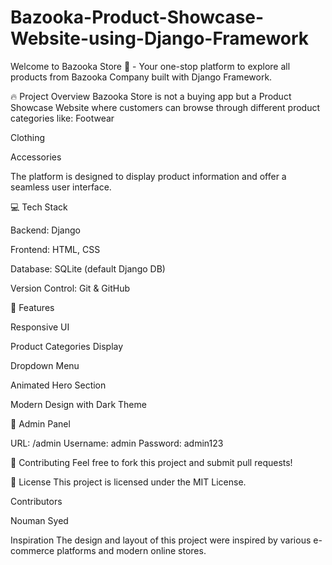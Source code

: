# Bazooka-Product-Showcase-Website-using-Django-Framework
Welcome to Bazooka Store 🛒 - Your one-stop platform to explore all products from Bazooka Company built with Django Framework.

🔥 Project Overview
Bazooka Store is not a buying app but a Product Showcase Website where customers can browse through different product categories like:
Footwear

Clothing

Accessories

The platform is designed to display product information and offer a seamless user interface.

💻 Tech Stack

Backend: Django

Frontend: HTML, CSS

Database: SQLite (default Django DB)

Version Control: Git & GitHub

🎯 Features

Responsive UI

Product Categories Display

Dropdown Menu

Animated Hero Section

Modern Design with Dark Theme

🎯 Admin Panel

URL: /admin
Username: admin
Password: admin123

🤝 Contributing
Feel free to fork this project and submit pull requests!

📌 License
This project is licensed under the MIT License.

Contributors

Nouman Syed

Inspiration
The design and layout of this project were inspired by various e-commerce platforms and modern online stores.
